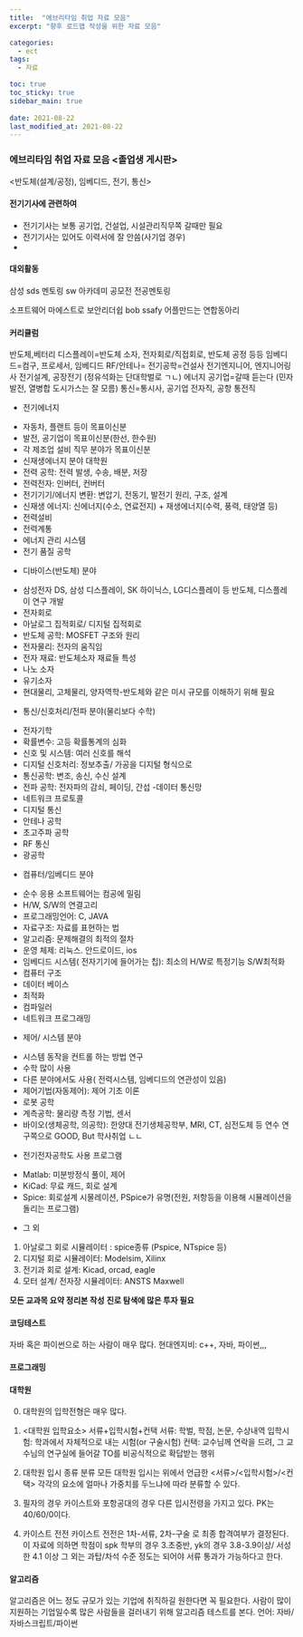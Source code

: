 ```yaml
---
title:  "에브리타임 취업 자료 모음"
excerpt: "향후 로드맵 작성을 위한 자료 모음"

categories:
  - ect
tags:
  - 자료

toc: true
toc_sticky: true
sidebar_main: true
 
date: 2021-08-22
last_modified_at: 2021-08-22
---
```

### 에브리타임 취업 자료 모음 <졸업생 게시판>
<반도체(설계/공정), 임베디드, 전기, 통신>
#### 전기기사에 관련하여
* 전기기사는 보통 공기업, 건설업, 시설관리직무쪽 갈때만 필요
* 전기기사는 있어도 이력서에 잘 안씀(사기업 경우)
* 
#### 대외활동
삼성 sds 멘토링
sw 아카데미
공모전
전공멘토링

소프트웨어 마에스트로
보안리더쉽 bob
ssafy
어플만드는 연합동아리

#### 커리큘럼
반도체,베터리 디스플레이=반도체 소자, 전자회로/직접회로, 반도체 공정 등등
임베디드=컴구, 프로세서, 임베디드
RF/안테나=
전기공학=건설사 전기엔지니어, 엔지니어링사 전기설계, 공장전기 (정유석화는 단대학벌로 ㄱㄴ)
에너지 공기업=갈때 듣는다 (민자발전, 열병합 도시가스는 잘 모름)
통신=통시사, 공기업 전자직, 공항 통전직

* 전기에너지
- 자동차, 플랜트 등이 목표이신분
- 발전, 공기업이 목표이신분(한선, 한수원)
- 각 제조업 설비 직무 분야가 목표이신분
- 신재생에너지 분야 대학원
- 전력 공학: 전력 발생, 수송, 배분, 저장
- 전력전자: 인버터, 컨버터
- 전기기기/에너지 변환: 변압기, 전동기, 발전기 원리, 구조, 설계
- 신재생 에너지: 신에너지(수소, 연료전지) + 재생에너지(수력, 풍력, 태양열 등)
- 전력설비
- 전력계통
- 에너지 관리 시스템
- 전기 품질 공학

* 디바이스(반도체) 분야
- 삼성전자 DS, 삼성 디스플레이, SK 하이닉스, LG디스플레이 등 반도체, 디스플레이 연구 개발
- 전자회로
- 아날로그 집적회로/ 디지털 집적회로
- 반도체 공학: MOSFET 구조와 원리
- 전자물리: 전자의 움직임
- 전자 재료: 반도체소자 재료들 특성
- 나노 소자
- 유기소자
- 현대물리, 고체물리, 양자역학-반도체와 같은 미시 규모를 이해하기 위해 필요

* 통신/신호처리/전파 분야(물리보다 수학)
- 전자기학
- 확률변수: 고등 확률통계의 심화
- 신호 및 시스템: 여러 신호를 해석
- 디지털 신호처리: 정보추출/ 가공을 디지털 형식으로 
- 통신공학: 변조, 송신, 수신 설계
- 전파 공학: 전자파의 감쇠, 페이딩, 간섭
-데이터 통신망
- 네트워크 프로토콜
- 디지털 통신
- 안테나 공학
- 초고주파 공학
- RF 통신
- 광공학

* 컴퓨터/임베디드 분야
- 순수 응용 소프트웨어는 컴공에 밀림
- H/W, S/W의 연결고리
- 프로그래밍언어: C, JAVA
- 자료구조: 자료를 표현하는 법
- 알고리즘: 문제해결의 최적의 절차
- 운영 체제: 리눅스. 안드로이드, ios
- 임베디드 시스템( 전자기기에 들어가는 칩): 최소의 H/W로 특정기능 S/W최적화
- 컴퓨터 구조
- 데이터 베이스 
- 최적화
- 컴파일러
- 네트워크 프로그래밍

* 제어/ 시스템 분야
- 시스템 동작을 컨트롤 하는 방법 연구
- 수학 많이 사용
- 다른 분야에서도 사용( 전력시스템, 임베디드의 연관성이 있음)
- 제어기법(자동제어): 제어 기초 이론
- 로봇 공학
- 계측공학: 물리량 측정 기법, 센서
- 바이오(생체공학, 의공학): 한양대 전기생체공학부, MRI, CT, 심전도체 등 연수
연구쪽으로 GOOD, But 학사취업 ㄴㄴ

* 전기전자공학도 사용 프로그램
- Matlab: 미분방정식 풀이, 제어
- KiCad: 무료 캐드, 회로 설계
- Spice: 회로설계 시물레이션, PSpice가 유명(전원, 저항등을 이용해 시뮬레이션을 돌리는 프로그램)

* 그 외
1. 아날로그 회로 시뮬레이터 : spice종류 (Pspice, NTspice 등)
2. 디지털 회로 시뮬레이터: Modelsim, Xilinx
3. 전기과 회로 설계: Kicad, orcad, eagle
4. 모터 설계/ 전자장 시뮬레이터: ANSTS Maxwell

**모든 교과목 요약 정리본 작성**
**진로 탐색에 많은 투자 필요**

#### 코딩테스트
자바 혹은 파이썬으로 하는 사람이 매우 많다.
현대엔지비: c++, 자바, 파이썬,,,


#### 프로그래밍

#### 대학원
0. 대학원의 입학전형은 매우 많다.
1. <대학원 입학요소>
서류+입학시험+컨택
서류: 학벌, 학점, 논문, 수상내역
입학시험: 학과에서 자체적으로 내는 시험(or 구술시험)
컨택: 교수님께 연락을 드려, 그 교수님의 연구실에 들어갈 TO를 비공식적으로 확답받는 행위

2. 대학원 입시 종류 분류
모든 대학원 입시는 위에서 언급한 <서류>/<입학시험>/<컨택> 각각의 요소에 얼마나 가중치를 두느냐에 따라 분류할 수 있다.

3. 필자의 경우
카이스트와 포항공대의 경우 다른 입시전령을 가지고 있다. PK는 40/60/0이다.

4. 카이스트 전전
카이스트 전전은 1차-서류, 2차-구술 로 최종 합격여부가 결정된다. 이 자료에 의하면 학점이 spk 학부의 경우 3.초중반, yk의 경우 3.8-3.9이상/ 서성한 4.1 이상 그 외는 과탑/차석 수준 정도는 되어야 서류 통과가 가능하다고 한다.

#### 알고리즘
알고리즘은 어느 정도 규모가 있는 기업에 취직하길 원한다면 꼭 필요한다. 사람이 많이 지원하는 기업일수록 많은 사람들을 걸러내기 위해 알고리즘 테스트를 본다. 
언어: 자바/자바스크립트/파이썬

